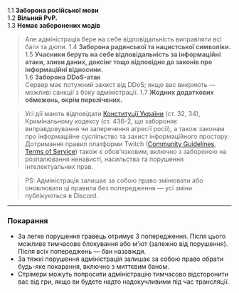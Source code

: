 1.1 <violation type="major"/> **Заборона російської мови**  
1.2 <violation type="minor"/> **Вільний PvP.**  
1.3 <violation type="minor"/> **Немає заборонених модів**  
> Але адміністрація бере на себе відповідальність виправляти всі баги та дюпи.
1.4 <violation type="major"/> **Заборона радянської та нацистської символіки.**  
1.5 <violation type="major"/> **Учасники беруть на себе відповідальність за інформаційні атаки, зливи даних, доксінг тощо відповідно до законів про інформаційні відносини.**  
1.6 <violation type="major"/> **Заборона DDoS-атак**  
> Сервер має потужний захист від DDoS; якщо вас викриють — можливі санкції з боку адміністрації.
1.7 <violation type="minor"/> **Жодних додаткових обмежень, окрім перелічених.**

> Усі дії мають відповідати [Конституції України](https://zakon.rada.gov.ua/laws/show/254%D0%BA/96-%D0%B2%D1%80#Text) (ст. 32, 34), Кримінальному кодексу (ст. 436-2, що забороняє виправдовування чи заперечення агресії росії), а також законам про інформаційне суспільство та захист інформаційного простору. Дотримання правил платформи Twitch ([Community Guidelines](https://www.twitch.tv/creatorcamp/en/paths/rules-policies-and-guidelines/community-guidelines/), [Terms of Service](https://www.twitch.tv/p/en/terms-of-service/)) також є обов'язковим, включно з забороною на розпалювання ненависті, насильства та порушення інтелектуальних прав.

> PS: Адміністрація залишає за собою право змінювати або оновлювати ці правила без попередження — усі зміни публікуються в Discord.

---

### Покарання

- За <violation type="minor"/> легке порушення гравець отримує 3 попередження. Після цього можливе тимчасове блокування або м'ют (залежно від порушення). Після всіх попереджень — бан назавжди.
- За <violation type="major"/> тяжкі порушення адміністрація залишає за собою право обрати будь-яке покарання, включно з миттєвим баном.
- Стрімери можуть попросити адміністрацію тимчасово відсторонити вас від гри, якщо ви будете надто надокучливими під час трансляції.
